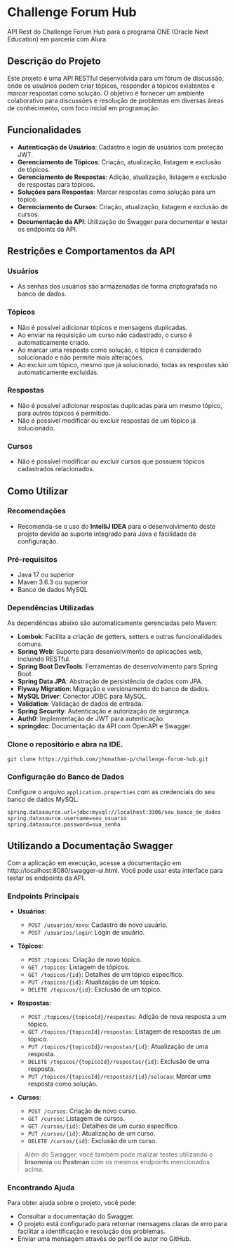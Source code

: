 # Challenge Forum Hub

API Rest do Challenge Forum Hub para o programa ONE (Oracle Next Education) em parceria com Alura.

## Descrição do Projeto

Este projeto é uma API RESTful desenvolvida para um fórum de discussão, onde os usuários podem criar tópicos, responder a tópicos existentes e marcar respostas como solução. O objetivo é fornecer um ambiente colaborativo para discussões e resolução de problemas em diversas áreas de conhecimento, com foco inicial em programação.

## Funcionalidades

- **Autenticação de Usuários**: Cadastro e login de usuários com proteção JWT.
- **Gerenciamento de Tópicos**: Criação, atualização, listagem e exclusão de tópicos.
- **Gerenciamento de Respostas**: Adição, atualização, listagem e exclusão de respostas para tópicos.
- **Soluções para Respostas**: Marcar respostas como solução para um tópico.
- **Gerenciamento de Cursos**: Criação, atualização, listagem e exclusão de cursos.
- **Documentação da API**: Utilização do Swagger para documentar e testar os endpoints da API.

## Restrições e Comportamentos da API

### Usuários

- As senhas dos usuários são armazenadas de forma criptografada no banco de dados.

### Tópicos

- Não é possível adicionar tópicos e mensagens duplicadas.
- Ao enviar na requisição um curso não cadastrado, o curso é automaticamente criado.
- Ao marcar uma resposta como solução, o tópico é considerado solucionado e não permite mais alterações.
- Ao excluir um tópico, mesmo que já solucionado, todas as respostas são automaticamente excluidas.

### Respostas

- Não é possível adicionar respostas duplicadas para um mesmo tópico, para outros tópicos é permitido.
- Não é possível modificar ou excluir respostas de um tópico já solucionado.

### Cursos

- Não é possível modificar ou excluir cursos que possuem tópicos cadastrados relacionados.

## Como Utilizar

### Recomendações

- Recomenda-se o uso do **IntelliJ IDEA** para o desenvolvimento deste projeto devido ao suporte integrado para Java e facilidade de configuração.

### Pré-requisitos

- Java 17 ou superior
- Maven 3.6.3 ou superior
- Banco de dados MySQL

### Dependências Utilizadas
As dependências abaixo são automaticamente gerenciadas pelo Maven:
- **Lombok**: Facilita a criação de getters, setters e outras funcionalidades comuns.
- **Spring Web**: Suporte para desenvolvimento de aplicações web, incluindo RESTful.
- **Spring Boot DevTools**: Ferramentas de desenvolvimento para Spring Boot.
- **Spring Data JPA**: Abstração de persistência de dados com JPA.
- **Flyway Migration**: Migração e versionamento do banco de dados.
- **MySQL Driver**: Conector JDBC para MySQL.
- **Validation**: Validação de dados de entrada.
- **Spring Security**: Autenticação e autorização de segurança.
- **Auth0**: Implementação de JWT para autenticação.
- **springdoc**: Documentação da API com OpenAPI e Swagger.

### Clone o repositório e abra na IDE.

   ```
   git clone https://github.com/jhonathan-p/challenge-forum-hub.git
   ```

### Configuração do Banco de Dados

Configure o arquivo `application.properties` com as credenciais do seu banco de dados MySQL.

```properties
spring.datasource.url=jdbc:mysql://localhost:3306/seu_banco_de_dados
spring.datasource.username=seu_usuario
spring.datasource.password=sua_senha
```

## Utilizando a Documentação Swagger
Com a aplicação em execução, acesse a documentação em http://localhost:8080/swagger-ui.html. Você pode usar esta interface para testar os endpoints da API.

### Endpoints Principais

- **Usuários**:
    - `POST /usuarios/novo`: Cadastro de novo usuário.
    - `POST /usuarios/login`: Login de usuário.


- **Tópicos**:
    - `POST /topicos`: Criação de novo tópico.
    - `GET /topicos`: Listagem de tópicos.
    - `GET /topicos/{id}`: Detalhes de um tópico específico.
    - `PUT /topicos/{id}`: Atualização de um tópico.
    - `DELETE /topicos/{id}`: Exclusão de um tópico.
  

- **Respostas**:
    - `POST /topicos/{topicoId}/respostas`: Adição de nova resposta a um tópico.
    - `GET /topicos/{topicoId}/respostas`: Listagem de respostas de um tópico.
    - `PUT /topicos/{topicoId}/respostas/{id}`: Atualização de uma resposta.
    - `DELETE /topicos/{topicoId}/respostas/{id}`: Exclusão de uma resposta.
    - `PUT /topicos/{topicoId}/respostas/{id}/solucao`: Marcar uma resposta como solução.


- **Cursos**:
    - `POST /cursos`: Criação de novo curso.
    - `GET /cursos`: Listagem de cursos.
    - `GET /cursos/{id}`: Detalhes de um curso específico.
    - `PUT /cursos/{id}`: Atualização de um curso.
    - `DELETE /cursos/{id}`: Exclusão de um curso.


> Além do Swagger, você também pode realizar testes utilizando o **Insomnia** ou **Postman** com os mesmos endpoints mencionados acima.


### Encontrando Ajuda

Para obter ajuda sobre o projeto, você pode:

- Consultar a documentação do Swagger.
- O projeto está configurado para retornar mensagens claras de erro para facilitar a identificação e resolução dos problemas.
- Enviar uma mensagem através do perfil do autor no GitHub.

